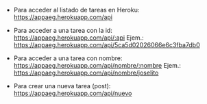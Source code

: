 - Para acceder al listado de tareas en Heroku:
    https://appaeg.herokuapp.com/api

- Para acceder a una tarea con la id:
    https://appaeg.herokuapp.com/api/:api
    Ejem.: https://appaeg.herokuapp.com/api/5ca5d02026066e6c3fba7db0

- Para acceder a una tarea con nombre:
    https://appaeg.herokuapp.com/api/nombre/:nombre
    Ejem.: https://appaeg.herokuapp.com/api/nombre/joselito    

- Para crear una nueva tarea (post):
    https://appaeg.herokuapp.com/api/nuevo
